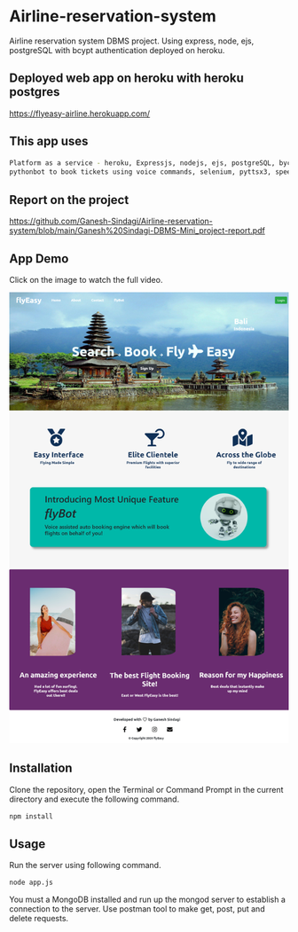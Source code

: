 # Airline-reservation-system
Airline reservation system DBMS project. Using express, node, ejs, postgreSQL with bcypt authentication deployed on heroku.

## Deployed web app on heroku with heroku postgres
https://flyeasy-airline.herokuapp.com/

## This app uses
```bash
Platform as a service - heroku, Expressjs, nodejs, ejs, postgreSQL, bycrypt encryption, authentication, 
pythonbot to book tickets using voice commands, selenium, pyttsx3, speech_recognition
```

## Report on the project
https://github.com/Ganesh-Sindagi/Airline-reservation-system/blob/main/Ganesh%20Sindagi-DBMS-Mini_project-report.pdf

## App Demo
Click on the image to watch the full video.

[![Watch the video](https://github.com/Ganesh-Sindagi/Airline-reservation-system/blob/main/APP%20DEMO/screencapture-localhost-5000-2020-12-31-09_19_16.png)](https://github.com/Ganesh-Sindagi/Airline-reservation-system/blob/main/APP%20DEMO/flybot-video.mp4)

## Installation

Clone the repository, open the Terminal or Command Prompt in the current directory and execute the following command.

```bash
npm install
```
## Usage

Run the server using following command.

```bash
node app.js
```

You must a MongoDB installed and run up the mongod server to establish a connection to the server.
Use postman tool to make get, post, put and delete requests.
